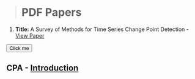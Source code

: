 > # PDF Papers



1.  **Title:** A Survey of Methods for Time Series Change Point Detection -  [View Paper](https://changepointanaysis.github.io/content/papers/A_Survey_of_Methods_for_Time_Series_Change_Point_Detection.pdf)
                   
<button name="button" onclick="http://www.google.com">Click me</button>


## CPA -  [Introduction](https://changepointanalysis.github.io/ "Changepoint Analysis Introduction")

